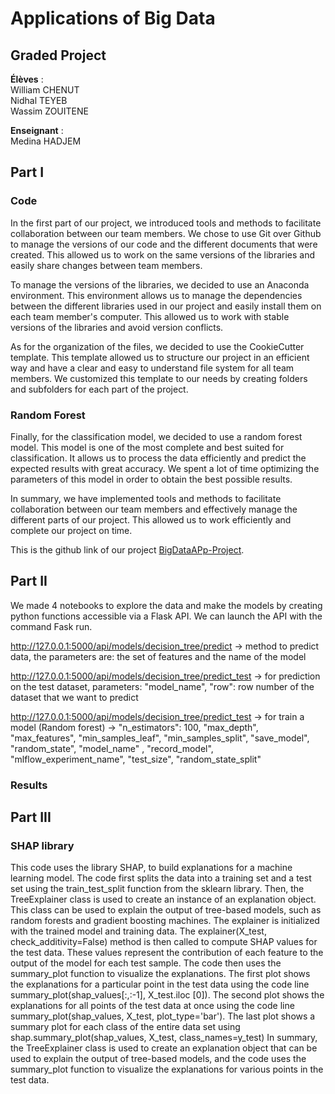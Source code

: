 # Applications of Big Data
## Graded Project

**Élèves** :  
William  CHENUT  
Nidhal  TEYEB  
Wassim  ZOUITENE  

**Enseignant** :  
Medina  HADJEM  



## Part I

### Code

In the first part of our project, we introduced tools and methods to facilitate collaboration between our team members. We chose to use Git over Github to manage the versions of our code and the different documents that were created. This allowed us to work on the same versions of the libraries and easily share changes between team members.

To manage the versions of the libraries, we decided to use an Anaconda environment. This environment allows us to manage the dependencies between the different libraries used in our project and easily install them on each team member's computer. This allowed us to work with stable versions of the libraries and avoid version conflicts.

As for the organization of the files, we decided to use the CookieCutter template. This template allowed us to structure our project in an efficient way and have a clear and easy to understand file system for all team members. We customized this template to our needs by creating folders and subfolders for each part of the project.

### Random Forest

Finally, for the classification model, we decided to use a random forest model. This model is one of the most complete and best suited for classification. It allows us to process the data efficiently and predict the expected results with great accuracy. We spent a lot of time optimizing the parameters of this model in order to obtain the best possible results.

In summary, we have implemented tools and methods to facilitate collaboration between our team members and effectively manage the different parts of our project. This allowed us to work efficiently and complete our project on time.

This is the github link of our project [BigDataAPp-Project](https://github.com/williamchnt/BigDataAPp-Project).

## Part II

We made 4 notebooks to explore the data and make the models by creating python functions accessible via a Flask API.
We can launch the API with the command Fask run.

http://127.0.0.1:5000/api/models/decision_tree/predict -> method to predict data, the parameters are: the set of features and the name of the model

http://127.0.0.1:5000/api/models/decision_tree/predict_test -> for prediction on the test dataset, parameters: "model_name", "row": row number of the dataset that we want to predict

http://127.0.0.1:5000/api/models/decision_tree/predict_test -> for train a model (Random forest) -> "n_estimators": 100,
     "max_depth",
     "max_features",
     "min_samples_leaf",
     "min_samples_split",
     "save_model",
     "random_state",
     "model_name" ,
     "record_model",
     "mlflow_experiment_name",
     "test_size",
     "random_state_split"

### Results


## Part III

### SHAP library


This code uses the library SHAP, to build explanations for a machine learning model. The code first splits the data into a training set and a test set using the train_test_split function from the sklearn library.
Then, the TreeExplainer class is used to create an instance of an explanation object. This class can be used to explain the output of tree-based models, such as random forests and gradient boosting machines. The explainer is initialized with the trained model and training data.
The explainer(X_test, check_additivity=False) method is then called to compute SHAP values for the test data. These values represent the contribution of each feature to the output of the model for each test sample.
The code then uses the summary_plot function to visualize the explanations. The first plot shows the explanations for a particular point in the test data using the code line summary_plot(shap_values[:,:-1], X_test.iloc [0]). The second plot shows the explanations for all points of the test data at once using the code line summary_plot(shap_values, X_test, plot_type='bar'). The last plot shows a summary plot for each class of the entire data set using shap.summary_plot(shap_values, X_test, class_names=y_test)
In summary, the TreeExplainer class is used to create an explanation object that can be used to explain the output of tree-based models, and the code uses the summary_plot function to visualize the explanations for various points in the test data.
